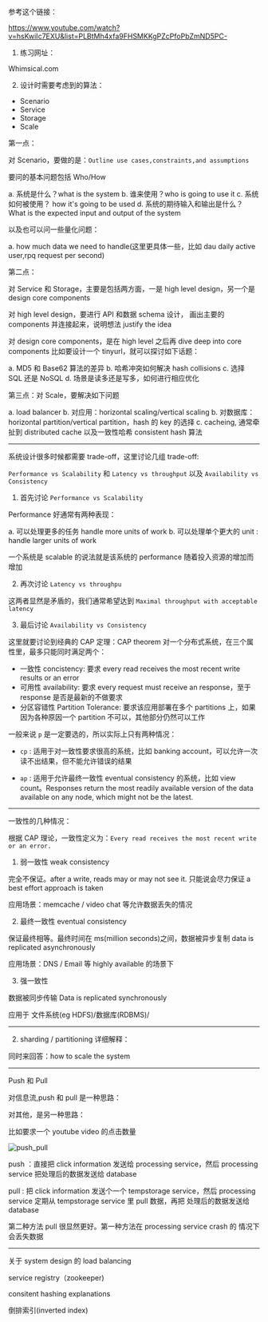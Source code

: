 
参考这个链接：

https://www.youtube.com/watch?v=hsKwiIc7EXU&list=PLBtMh4xfa9FHSMKKgPZcPfoPbZmND5PC-



1. 练习网址：

Whimsical.com

2. 设计时需要考虑到的算法：

- Scenario
- Service
- Storage
- Scale

第一点：

对 Scenario，要做的是：`Outline use cases,constraints,and assumptions`

要问的基本问题包括 Who/How

a. 系统是什么？what is the system
b. 谁来使用？who is going to use it
c. 系统如何被使用？ how it's going to be used
d. 系统的期待输入和输出是什么？ What is the expected input and output of the system

以及也可以问一些量化问题：

a. how much data we need to handle(这里更具体一些，比如 dau daily active user,rpq request per second)


第二点：

对 Service 和 Storage，主要是包括两方面，一是 high level design，另一个是 design core components

对 high level design，要进行 API 和数据 schema 设计，
画出主要的 components 并连接起来，说明想法 justify the idea

对 design core components，是在 high level 之后再 dive deep into core components
比如要设计一个 tinyurl，就可以探讨如下话题：

a. MD5 和 Base62 算法的差异
b. 哈希冲突如何解决 hash collisions
c. 选择 SQL 还是 NoSQL
d. 场景是读多还是写多，如何进行相应优化

第三点：对 Scale，要解决如下问题

a. load balancer
b. 对应用：horizontal scaling/vertical scaling
b. 对数据库：horizontal partition/vertical partition，hash 的 key 的选择
c. cacheing, 通常牵扯到 distributed cache 以及一致性哈希 consistent hash 算法

---

系统设计很多时候都需要 trade-off，这里讨论几组 trade-off:

`Performance vs Scalability` 和 `Latency vs throughput` 以及 `Availability vs Consistency`

1. 首先讨论 `Performance vs Scalability`

Performance 好通常有两种表现：

a. 可以处理更多的任务 handle more units of work
b. 可以处理单个更大的 unit : handle larger units of work

一个系统是 scalable 的说法就是该系统的 performance 随着投入资源的增加而增加

2. 再次讨论 `Latency vs throughpu`

这两者显然是矛盾的，我们通常希望达到 `Maximal throughput with acceptable latency`

3. 最后讨论 `Availability vs Consistency`

这里就要讨论到经典的 CAP 定理：CAP theorem
对一个分布式系统，在三个属性里，最多只能同时满足两个：

- 一致性 concistency: 要求 every read receives the most recent write results or an error
- 可用性 availability: 要求 every request must receive an response，至于 response 是否是最新的不做要求
- 分区容错性 Partition Tolerance: 要求该应用部署在多个 partitions 上，如果因为各种原因一个 partition 不可以，其他部分仍然可以工作

一般来说 `p` 是一定要选的，所以实际上只有两种情况：

- `cp` : 适用于对一致性要求很高的系统，比如 banking account，可以允许一次读不出结果，但不能允许错误的结果

- `ap` : 适用于允许最终一致性 eventual consistency 的系统，比如 view count。Responses return the most readily available version of the data available on any node, which might not be the latest.

---

一致性的几种情况：

根据 CAP 理论，一致性定义为：`Every read receives the most recent write or an error.`

1. 弱一致性 weak consistency

完全不保证。after a write, reads may or may not see it. 只能说会尽力保证 a best effort approach is taken

应用场景：memcache / video chat 等允许数据丢失的情况

2. 最终一致性 eventual consistency

保证最终相等。最终时间在 ms(million seconds)之间，数据被异步复制 data is replicated asynchronously

应用场景：DNS / Email 等 highly available 的场景下

3. 强一致性 

数据被同步传输 Data is replicated synchronously

应用于 文件系统(eg HDFS)/数据库(RDBMS)/

---

2. sharding / partitioning 详细解释：



同时来回答：how to scale the system

---

Push 和 Pull

对信息流,push 和 pull 是一种思路：

对其他，是另一种思路：

比如要求一个 youtube video 的点击数量

![push_pull](../../pic/push-pull.png)

push ：直接把 click information 发送给 processing service，然后
processing service 把处理后的数据发送给 database

pull : 把 click information 发送个一个 tempstorage service，然后
processing service 定期从 tempstorage service 里 pull 数据，再把
处理后的数据发送给 database

第二种方法 pull 很显然更好。第一种方法在 processing service crash 的
情况下会丢失数据

---

关于 system design 的 load balancing 



service registry（zookeeper)

consitent hashing explanations

倒排索引(inverted index)

